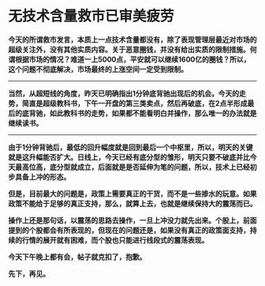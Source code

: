 无技术含量救市已审美疲劳
====

			

**今天的所谓救市发言，本质上一点技术含量都没有，除了表现管理层最近对市场的超级关注外，没有其他实质内容。关于恶意圈钱，并没有给出实质的限制措施。何谓根据市场的情况？难道一上5000点，平安就可以继续1600亿的圈钱？所以，这个问题不彻底解决，市场最终的上涨空间一定受到限制。**

** **

**当然，从超短线的角度，昨天已明确指出1分钟底背驰出现后的机会。今天的走势，简直是超级教科书，下午一开盘的第三类卖点，然后再破底，在2点半形成最后的底背驰，如此教科书的走势，如果都不能看明白并操作，那么唯一的办法就是继续读书。**

** **

**由于1分钟背驰后，最低的回升幅度就是回到最后一个中枢里，所以，明天的关键就是这升幅能否扩大。日线上，今天已经有底分型的雏形，明天只要不破底并比今天最高位高，底分型就成立，后面就是是否延伸为笔的问题，所以，技术上已经初步具备上冲的形态。**

**但是，目前最大的问题是，政策上需要真正的干货，而不是一些掺水的玩意。如果政策不能给于足够的真正支持，那么，就算上去，也就是继续保持大的震荡而已。**

**操作上还是那句话，以震荡的思路去操作，一旦上冲没力就先出来。个股上，前面提到的个股都会有所表现的，但现在的问题还是，如果没有真正的政策面支持，持续的行情的展开就有困难，而个股也只能进行线段式的震荡表现。**

**今天下午晚上都有会，帖子就克扣了，抱歉。**

**先下，再见。**
